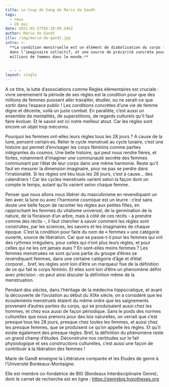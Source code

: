 ```yaml
---
title: Le Coup de Sang de Marie de Gandt
tags:
  - news
  - 28 mai
date: 2021-05-27T05:10:09.546Z
author: Marie de Gandt
illu: /img/marie-de-gandt.jpg
intro: >-
  **La condition menstruelle est un élément de diabolisation du corps féminin
  dans l’imaginaire collectif, et une source de précarité concrète pour des
  millions de femmes dans le monde.** 


  - - -
layout: single
---
```

A ce titre, la lutte d’associations comme Règles élémentaires est cruciale : vivre sereinement la période de ses règles est la condition pour que des millions de femmes puissent aller travailler, étudier, ou ne serait-ce que sortir dans l’espace public ! Les conditions concrètes d’une vie de femme digne et décente, voilà un juste combat. En parallèle, c’est aussi un ensemble de mentalités, de superstitions, de regards culturels qu’il faut faire évoluer. Et le savoir est ici notre meilleur atout. Car les règles sont encore un objet trop méconnu.



Pourquoi les femmes ont-elles leurs règles tous les 28 jours ? A cause de la lune, pensent certain·es.  Relier le cycle menstruel au cycle lunaire, c’est une histoire qui permet d’envisager les corps féminins comme parties intégrantes du cosmos. Une belle histoire, qui peut nous rendre fières, et fortes, notamment d’imaginer une communauté secrète des femmes communiant par l’état de leur corps dans une même harmonie. Reste qu’il faut en mesurer la dimension imaginaire, pour ne pas se perdre dans l’irrationalité. Si les règles ont lieu tous les 28 jours, c’est à cause… des calendriers ! Car les cycles menstruels varient selon la façon dont on compte le temps, autant qu’ils varient selon chaque femme.



Penser que nous allons nous libérer du masculinisme en revendiquant un lien avec la lune ou avec l’harmonie cosmique est un leurre : c’est sans doute une belle façon de raconter les règles aux petites filles, en rapprochant les femmes du vitalisme universel, de la germination de la nature, de la floraison d’un arbre, mais à côté de ces récits - à prendre comme des récits -, il faut chercher à savoir comment les règles sont construites, par les sciences, les savoirs et les imaginaires de chaque époque. C’est la condition pour faire du nom de « femmes » une catégorie ouverte, source de libération. Car que se passe-t-il pour les femmes qui ont des rythmes irréguliers, pour celles qui n’ont plus leurs règles, et pour celles qui ne les ont jamais eues ? En sont-elles moins femmes ? Les femmes menstruées ne sont qu’une partie du groupe d’êtres se revendiquant femmes, dans une certaine catégorie d’âge et d’état corporel… bref, les règles sont loin d’être un marqueur fixe de la définition de ce qui fait le corps féminin. Et elles sont loin d’être un phénomène défini avec précision : on peut ainsi discuter la définition même de la menstruation.



Pendant des siècles, dans l’héritage de la médecine hippocratique, et avant la découverte de l’ovulation au début du XIXe siècle, on a considéré que les écoulements menstruels étaient du même ordre que les saignements provenant d’autres parties du corps, qui se produisaient aussi chez les hommes, et chez eux aussi de façon périodique. Sans le poids des normes culturelles que nous prenons pour des lois naturelles, on verrait que c’est presque tous les 28 jours, presque chez toutes les femmes, et aussi chez les presque femmes, que se produisent ce qu’on appelle les règles. Et qu’il existe également des presque règles. Bref, la définition du phénomène reste un grand champ d’études. Déconstruire nos certitudes sur le fait physiologique et ses constructions culturelles, c’est aussi une façon de contribuer à la libération des femmes !





Marie de Gandt enseigne la Littérature comparée et les Etudes de genre à l’Université Bordeaux-Montaigne.

Elle est membre co-fondatrice de BIG (Bordeaux Interdisciplinaire Genre), dont le carnet de recherche est en ligne : https://genrebig.hypotheses.org
